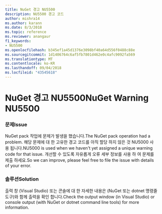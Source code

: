 ```yaml
---
title: NuGet 경고 NU5500
description: NU5500 경고 코드
author: mishra14
ms.author: karann
ms.date: 8/3/2018
ms.topic: reference
ms.reviewer: anangaur
f1_keywords:
- NU5500
ms.openlocfilehash: b345ef1a45d1376e3098bf40a64d556f0488c88e
ms.sourcegitcommit: 1d1406764c6af5fb7801d462e0c4afc9092fa569
ms.translationtype: MT
ms.contentlocale: ko-KR
ms.lasthandoff: 09/04/2018
ms.locfileid: "43545618"
---
```

# <a name="nuget-warning-nu5500"></a><span data-ttu-id="a9c8b-103">NuGet 경고 NU5500</span><span class="sxs-lookup"><span data-stu-id="a9c8b-103">NuGet Warning NU5500</span></span>

### <a name="issue"></a><span data-ttu-id="a9c8b-104">문제</span><span class="sxs-lookup"><span data-stu-id="a9c8b-104">Issue</span></span>

<span data-ttu-id="a9c8b-105">NuGet pack 작업에 문제가 발생을 했습니다.</span><span class="sxs-lookup"><span data-stu-id="a9c8b-105">The NuGet pack operation had a problem.</span></span> <span data-ttu-id="a9c8b-106">해당 문제에 대 한 고유한 경고 코드를 아직 할당 하지 않은 것 NU5000 사용 됩니다.</span><span class="sxs-lookup"><span data-stu-id="a9c8b-106">NU5000 is used when we haven't yet assigned a unique warning code for that issue.</span></span> <span data-ttu-id="a9c8b-107">개선할 수 있도록 자유롭게 오류 세부 정보를 사용 하 여 문제를 제출 하세요.</span><span class="sxs-lookup"><span data-stu-id="a9c8b-107">So we can improve, please feel free to file the issue with details of your error.</span></span>


### <a name="solution"></a><span data-ttu-id="a9c8b-108">솔루션</span><span class="sxs-lookup"><span data-stu-id="a9c8b-108">Solution</span></span>

<span data-ttu-id="a9c8b-109">출력 창 (Visual Studio) 또는 콘솔에 대 한 자세한 내용은 (NuGet 또는 dotnet 명령줄 도구)와 함께 출력을 확인 합니다.</span><span class="sxs-lookup"><span data-stu-id="a9c8b-109">Check the output window (in Visual Studio) or console output (with NuGet or dotnet command line tools) for more information.</span></span>


